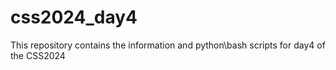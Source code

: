 # css2024_day4

This repository contains the information and python\bash scripts for day4 of the CSS2024
